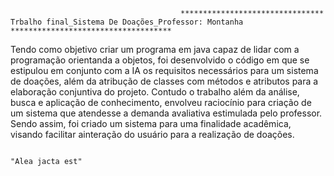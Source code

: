 
                                          ******************************** Trbalho final_Sistema De Doações_Professor: Montanha ************************************ 


                                                          



Tendo como objetivo criar um programa em java capaz de lidar com a programação orientanda a objetos, foi desenvolvido o código em que se estipulou em conjunto com a IA os requisitos necessários para um sistema de doações, além da atribução de classes com métodos e atributos para a elaboração conjuntiva do projeto. Contudo o trabalho além da análise, busca e aplicação de conhecimento, envolveu raciocínio para criação de um sistema que atendesse a demanda avaliativa estimulada pelo professor. Sendo assim, foi criado um sistema para uma finalidade acadêmica, visando facilitar ainteração do usuário para a realização de doações. 


                                                                                                    "Alea jacta est"
 
